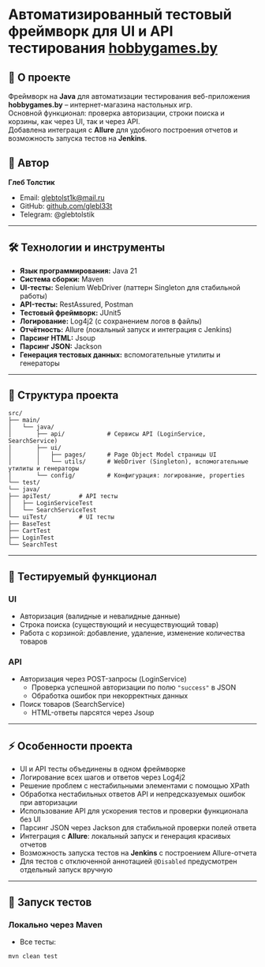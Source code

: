 # Автоматизированный тестовый фреймворк для UI и API тестирования [hobbygames.by](https://hobbygames.by/)

## 📌 О проекте

Фреймворк на **Java** для автоматизации тестирования веб-приложения **hobbygames.by** – интернет-магазина настольных игр.  
Основной функционал: проверка авторизации, строки поиска и корзины, как через UI, так и через API.  
Добавлена интеграция с **Allure** для удобного построения отчетов и возможность запуска тестов на **Jenkins**.

## 👤 Автор

**Глеб Толстик**

- Email: glebtolst1k@mail.ru
- GitHub: [github.com/glebl33t](https://github.com/glebl33t)
- Telegram: @glebtolstik

---

## 🛠️ Технологии и инструменты

- **Язык программирования:** Java 21
- **Система сборки:** Maven
- **UI-тесты:** Selenium WebDriver (паттерн Singleton для стабильной работы)
- **API-тесты:** RestAssured, Postman
- **Тестовый фреймворк:** JUnit5
- **Логирование:** Log4j2 (с сохранением логов в файлы)
- **Отчётность:** Allure (локальный запуск и интеграция с Jenkins)
- **Парсинг HTML:** Jsoup
- **Парсинг JSON:** Jackson
- **Генерация тестовых данных:** вспомогательные утилиты и генераторы

---

## 📂 Структура проекта
```
src/
├── main/
│   └── java/
│       ├── api/            # Сервисы API (LoginService, SearchService)
│       ├── ui/
│       │   ├── pages/      # Page Object Model страницы UI
│       │   └── utils/      # WebDriver (Singleton), вспомогательные утилиты и генераторы
│       └── config/         # Конфигурация: логирование, properties
└── test/
└── java/
├── apiTest/        # API тесты
│   ├── LoginServiceTest
│   └── SearchServiceTest
└── uiTest/         # UI тесты
├── BaseTest
├── CartTest
├── LoginTest
└── SearchTest
```

---

## 📑 Тестируемый функционал

### UI

- Авторизация (валидные и невалидные данные)
- Строка поиска (существующий и несуществующий товар)
- Работа с корзиной: добавление, удаление, изменение количества товаров

### API

- Авторизация через POST-запросы (LoginService)
  - Проверка успешной авторизации по полю `"success"` в JSON
  - Обработка ошибок при некорректных данных
- Поиск товаров (SearchService)
  - HTML-ответы парсятся через Jsoup

---

## ⚡ Особенности проекта

- UI и API тесты объединены в одном фреймворке
- Логирование всех шагов и ответов через Log4j2
- Решение проблем с нестабильными элементами с помощью XPath
- Обработка нестабильных ответов API и непредсказуемых ошибок при авторизации
- Использование API для ускорения тестов и проверки функционала без UI
- Парсинг JSON через Jackson для стабильной проверки полей ответа
- Интеграция с **Allure**: локальный запуск и генерация красивых отчетов
- Возможность запуска тестов на **Jenkins** с построением Allure-отчета
- Для тестов с отключенной аннотацией `@Disabled` предусмотрен отдельный запуск вручную

---

## 🚀 Запуск тестов

### Локально через Maven

- Все тесты:
```bash
mvn clean test
